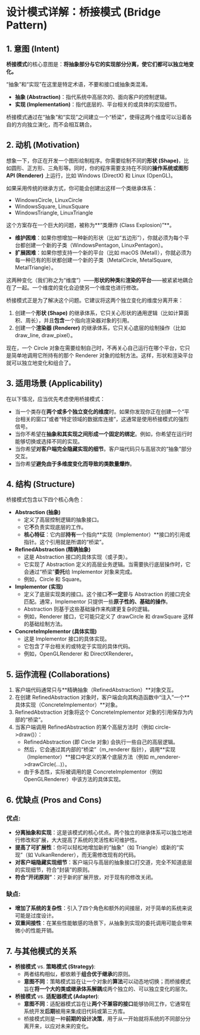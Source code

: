 # 设计模式详解：桥接模式 (Bridge Pattern)

## 1. 意图 (Intent)

**桥接模式**的核心意图是：**将抽象部分与它的实现部分分离，使它们都可以独立地变化。**

“抽象”和“实现”在这里是特定术语，不要和接口或抽象类混淆。

- **抽象 (Abstraction)**：指代系统中高层次的、面向客户的控制逻辑。
- **实现 (Implementation)**：指代底层的、平台相关的或具体的实现细节。

桥接模式通过在“抽象”和“实现”之间建立一个“桥梁”，使得这两个维度可以沿着各自的方向独立演化，而不会相互耦合。

## 2. 动机 (Motivation)

想象一下，你正在开发一个图形绘制程序。你需要绘制不同的**形状 (Shape)**，比如圆形、正方形、三角形等。同时，你的程序需要支持在不同的**操作系统或图形API (Renderer)** 上运行，比如 Windows (DirectX) 和 Linux (OpenGL)。

如果采用传统的继承方式，你可能会创建出这样一个类继承体系：

- WindowsCircle, LinuxCircle
- WindowsSquare, LinuxSquare
- WindowsTriangle, LinuxTriangle

这个方案存在一个巨大的问题，被称为**“类爆炸 (Class Explosion)”**。

- **维护困难**：如果你想增加一种新的形状（比如“五边形”），你就必须为每个平台都创建一个新的子类（WindowsPentagon, LinuxPentagon）。
- **扩展困难**：如果你想支持一个新的平台（比如 macOS (Metal)），你就必须为每一种已有的形状都创建一个新的子类（MetalCircle, MetalSquare, MetalTriangle）。

这两种变化（我们称之为“维度”）——**形状的种类**和**渲染的平台**——被紧紧地耦合在了一起。一个维度的变化会迫使另一个维度也进行修改。

桥接模式正是为了解决这个问题。它建议将这两个独立变化的维度分离开来：

1. 创建一个**形状 (Shape)** 的继承体系，它只关心形状的通用逻辑（比如计算面积、周长），并且**包含**一个指向渲染器对象的引用。
2. 创建一个**渲染器 (Renderer)** 的继承体系，它只关心底层的绘制操作（比如 draw_line, draw_pixel）。

现在，一个 Circle 对象在需要绘制自己时，不再关心自己运行在哪个平台，它只是简单地调用它所持有的那个 Renderer 对象的绘制方法。这样，形状和渲染平台就可以独立地变化和组合了。

## 3. 适用场景 (Applicability)

在以下情况，应当优先考虑使用桥接模式：

- 当一个类存在**两个或多个独立变化的维度**时。如果你发现你正在创建一个“平台相关的窗口”或者“特定领域的数据库连接”，这通常是使用桥接模式的强烈信号。
- 当你不希望在**抽象和其实现之间形成一个固定的绑定**。例如，你希望在运行时能够切换或选择不同的实现。
- 当你希望**对客户端完全隐藏实现的细节**。客户端代码只与高层次的“抽象”部分交互。
- 当你希望**避免由于多维度变化而导致的类数量爆炸**。

## 4. 结构 (Structure)

桥接模式包含以下四个核心角色：

- **Abstraction (抽象)**
  - 定义了高层控制逻辑的抽象接口。
  - 它**不**负责实现底层的工作。
  - **核心特征**：它内部**持有**一个指向**实现（Implementor）**接口的引用或指针。这个引用就是所谓的“桥梁”。
- **RefinedAbstraction (精确抽象)**
  - 这是 Abstraction 接口的具体实现（或子类）。
  - 它实现了 Abstraction 定义的高层业务逻辑。当需要执行底层操作时，它会通过“桥梁”**委托**给 Implementor 对象来完成。
  - 例如，Circle 和 Square。
- **Implementor (实现)**
  - 定义了底层实现类的接口。这个接口**不一定**要与 Abstraction 的接口完全匹配。通常，Implementor 只提供一些**原子性的、基础的操作**。
  - Abstraction 则基于这些基础操作来构建更复杂的逻辑。
  - 例如，Renderer 接口，它可能只定义了 drawCircle 和 drawSquare 这样的基础绘制方法。
- **ConcreteImplementor (具体实现)**
  - 这是 Implementor 接口的具体实现。
  - 它包含了平台相关的或特定于实现的具体代码。
  - 例如，OpenGLRenderer 和 DirectXRenderer。

## 5. 运作流程 (Collaborations)

1. 客户端代码通常只与**精确抽象（RefinedAbstraction）**对象交互。
2. 在创建 RefinedAbstraction 对象时，客户端会向其构造函数中“注入”一个**具体实现（ConcreteImplementor）**对象。
3. RefinedAbstraction 对象将这个 ConcreteImplementor 对象的引用保存为内部的“桥梁”。
4. 当客户端调用 RefinedAbstraction 的某个高层方法时（例如 circle->draw()）：
   - RefinedAbstraction (即 Circle 对象) 会执行一些自己的高层逻辑。
   - 然后，它会通过其内部的“桥梁”（m_renderer 指针），调用**实现（Implementor）**接口中定义的某个底层方法（例如 m_renderer->drawCircle(...)）。
   - 由于多态性，实际被调用的是 ConcreteImplementor（例如 OpenGLRenderer）中该方法的具体实现。

## 6. 优缺点 (Pros and Cons)

### 优点:

- **分离抽象和实现**：这是该模式的核心优点。两个独立的继承体系可以独立地进行修改和扩展，大大提高了系统的灵活性和可维护性。
- **提高了可扩展性**：你可以轻松地增加新的“抽象”（如 Triangle）或新的“实现”（如 VulkanRenderer），而无需修改现有的代码。
- **对客户端隐藏实现细节**：客户端只与高层的抽象接口打交道，完全不知道底层的实现细节，符合“封装”的原则。
- **符合“开闭原则”**：对于新的扩展开放，对于现有的修改关闭。

### 缺点:

- **增加了系统的复杂性**：引入了四个角色和额外的间接层，对于简单的系统来说可能是过度设计。
- **双重间接性**：在某些性能敏感的场景下，从抽象到实现的委托调用可能会带来微小的性能开销。

## 7. 与其他模式的关系

- **桥接模式** vs. **策略模式 (Strategy)**:
  - 两者结构相似，都依赖于**组合优于继承**的原则。
  - **意图不同**：策略模式旨在让一个对象的**算法**可以动态地切换；而桥接模式旨在**将一个大的类或继承体系解耦**成两个独立的、可以独立变化的层次。
- **桥接模式** vs. **适配器模式 (Adapter)**:
  - **意图不同**：适配器模式旨在让**两个不兼容的接口**能够协同工作，它通常在系统开发**后期**被用来集成旧代码或第三方库。
  - 桥接模式则是一种**前期的设计决策**，用于从一开始就将系统的不同部分分离开来，以应对未来的变化。